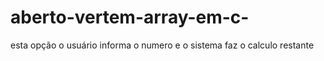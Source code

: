 # aberto-vertem-array-em-c-
esta opção o usuário informa o numero e o sistema faz o calculo restante
